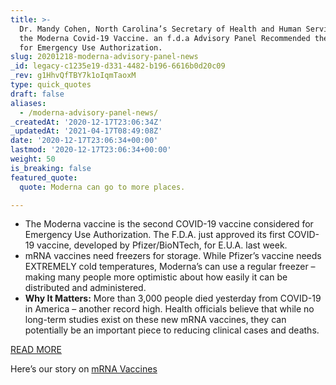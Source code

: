 ```yaml
---
title: >-
  Dr. Mandy Cohen, North Carolina’s Secretary of Health and Human Services, on
  the Moderna Covid-19 Vaccine. an f.d.a Advisory Panel Recommended the Vaccine
  for Emergency Use Authorization.
slug: 20201218-moderna-advisory-panel-news
_id: legacy-c1235e19-d331-4482-b196-6616b0d20c09
_rev: g1HhvQfTBY7k1oIqmTaoxM
type: quick_quotes
draft: false
aliases:
  - /moderna-advisory-panel-news/
_createdAt: '2020-12-17T23:06:34Z'
_updatedAt: '2021-04-17T08:49:08Z'
date: '2020-12-17T23:06:34+00:00'
lastmod: '2020-12-17T23:06:34+00:00'
weight: 50
is_breaking: false
featured_quote:
  quote: Moderna can go to more places.

---
```

* The Moderna vaccine is the second COVID-19 vaccine considered for Emergency Use Authorization. The F.D.A. just approved its first COVID-19 vaccine, developed by Pfizer/BioNTech, for E.U.A. last week.
* mRNA vaccines need freezers for storage. While Pfizer’s vaccine needs EXTREMELY cold temperatures, Moderna’s can use a regular freezer – making many people more optimistic about how easily it can be distributed and administered.
* **Why It Matters:** More than 3,000 people died yesterday from COVID-19 in America – another record high. Health officials believe that while no long-term studies exist on these new mRNA vaccines, they can potentially be an important piece to reducing clinical cases and deaths.

[READ MORE](https://www.nytimes.com/2020/12/17/health/covid-vaccine-fda-moderna.html)

Here’s our story on [mRNA Vaccines](https://smarthernews.com/mrna-vaccine/)